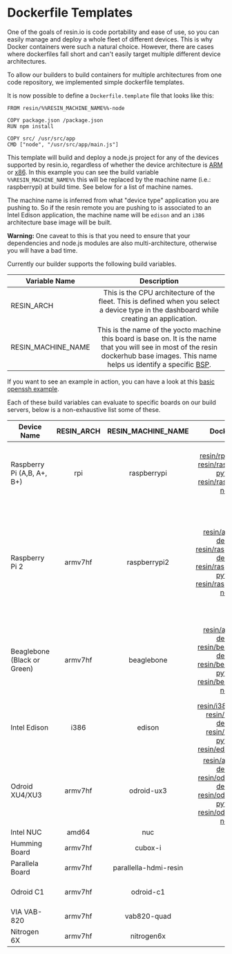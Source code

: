 # Dockerfile Templates

One of the goals of resin.io is code portability and ease of use, so you can
easily manage and deploy a whole fleet of different devices. This is why Docker containers
were such a natural choice. However, there are cases where dockerfiles fall short
and can't easily target multiple different device architectures.

To allow our builders to build containers for multiple architectures from one code repository,
we implemented simple dockerfile templates.

It is now possible to define a `Dockerfile.template` file that looks like this:
```
FROM resin/%%RESIN_MACHINE_NAME%%-node

COPY package.json /package.json
RUN npm install

COPY src/ /usr/src/app
CMD ["node", "/usr/src/app/main.js"]
```
This template will build and deploy a node.js project for any of the devices supported by resin.io, regardless of whether the device architecture is [ARM][ARM-link] or [x86][x86-link].
In this example you can see the build variable `%%RESIN_MACHINE_NAME%%` this will be replaced by the machine name (i.e.: raspberrypi) at build time. See below for a list of machine names.

 The machine name is inferred from what "device type" application you are pushing to. So if the resin remote you are pushing to is associated to an Intel Edison application, the machine name will be `edison` and an `i386` architecture base image will be built.

__Warning:__ One caveat to this is that you need to ensure that your dependencies and node.js modules are also multi-architecture, otherwise you will have a bad time.

Currently our builder supports the following build variables.

| Variable Name        | Description          |
| ------------- |:-------------:|
| RESIN_ARCH    | This is the CPU architecture of the fleet. This is defined when you select a device type in the dashboard while creating an application.|
| RESIN_MACHINE_NAME    | This is the name of the yocto machine this board is base on. It is the name that you will see in most of the resin dockerhub base images.  This name helps us identify a specific [BSP](https://en.wikipedia.org/wiki/Board_support_package). |   

If you want to see an example in action, you can have a look at this [basic openssh example](https://github.com/shaunmulligan/resin-openssh).

Each of these build variables can evaluate to specific boards on our build servers, below is a non-exhaustive list some of these.

| Device Name | RESIN_ARCH | RESIN_MACHINE_NAME | Dockerhub | Notes |
|---|:---:|:---:|:---:|:---:|
|Raspberry Pi (A,B, A+, B+)| rpi | raspberrypi | [resin/rpi-rasbian](https://hub.docker.com/r/resin/rpi-raspbian/),  [resin/raspberrypi-python](https://hub.docker.com/r/resin/raspberrypi-python/), [resin/raspberrypi-node](https://hub.docker.com/r/resin/raspberrypi-node/) | There is **NO** `RESIN_ARCH` = armv6. For legacy reasons this is called `rpi` instead.|
|Raspberry Pi 2|armv7hf|raspberrypi2|[resin/armv7hf-debian](https://hub.docker.com/r/resin/armv7hf-debian/), [resin/raspberrypi2-debian](https://hub.docker.com/r/resin/raspberrypi2-debian/),  [resin/raspberrypi2-python](https://hub.docker.com/r/resin/raspberrypi2-python/), [resin/raspberrypi2-node](https://hub.docker.com/r/resin/raspberrypi2-node/)|It is also possible to push `rpi` architecture containers to the raspberry pi 2, so all the images from the entry above will also work on fleets of this type.|
|Beaglebone (Black or Green)|armv7hf|beaglebone|[resin/armv7hf-debian](https://hub.docker.com/r/resin/armv7hf-debian/), [resin/beaglebone-debian](https://hub.docker.com/r/resin/beaglebone-debian/), [resin/beaglebone-python](https://hub.docker.com/r/resin/beaglebone-python/), [resin/beaglebone-node](https://hub.docker.com/r/resin/beaglebone-node/)|The pure armv7hf-debian images don't have board specific firmware added into them. |
|Intel Edison|i386|edison|[resin/i386-debian](https://hub.docker.com/r/resin/i386-debian/), [resin/edison-debian](https://hub.docker.com/r/resin/edison-debian/), [resin/edison-python](https://hub.docker.com/r/resin/edison-python/), [resin/edison-node](https://hub.docker.com/r/resin/edison-node/)| All the `resin/edison-*` images have the [libmraa](https://github.com/intel-iot-devkit/mraa) installed.|
|Odroid XU4/XU3|armv7hf|odroid-ux3|[resin/armv7hf-debian](https://hub.docker.com/r/resin/armv7hf-debian/), [resin/odroid-ux3-debian](https://hub.docker.com/r/resin/odroid-ux3-debian/), [resin/odroid-ux3-python](https://hub.docker.com/r/resin/odroid-ux3-python/), [resin/odroid-ux3-node](https://hub.docker.com/r/resin/odroid-ux3-node/)|**Important!**, the machine name is non-intuitive in this case.|
|Intel NUC|amd64|nuc|||
|Humming Board|armv7hf|cubox-i|||
|Parallela Board|armv7hf|parallella-hdmi-resin|||  
|Odroid C1|armv7hf|odroid-c1||Will also work with C1+ boards|
|VIA VAB-820|armv7hf|vab820-quad|||
|Nitrogen 6X|armv7hf|nitrogen6x|||  |

<!-- TODO: add other supported boards to table -->

[x86-link]:https://en.wikipedia.org/wiki/X86
[ARM-link]:https://en.wikipedia.org/wiki/ARM_architecture
